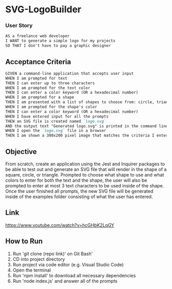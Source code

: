 # SVG-LogoBuilder

### User Story

```md
AS a freelance web developer
I WANT to generate a simple logo for my projects
SO THAT I don't have to pay a graphic designer
```

## Acceptance Criteria

```md
GIVEN a command-line application that accepts user input
WHEN I am prompted for text
THEN I can enter up to three characters
WHEN I am prompted for the text color
THEN I can enter a color keyword (OR a hexadecimal number)
WHEN I am prompted for a shape
THEN I am presented with a list of shapes to choose from: circle, triangle, and square
WHEN I am prompted for the shape's color
THEN I can enter a color keyword (OR a hexadecimal number)
WHEN I have entered input for all the prompts
THEN an SVG file is created named `logo.svg`
AND the output text "Generated logo.svg" is printed in the command line
WHEN I open the `logo.svg` file in a browser
THEN I am shown a 300x200 pixel image that matches the criteria I entered
```

## Objective

From scratch, create an application using the Jest and Inquirer packages to be able to test out and generate an SVG file that will render in the shape of a square, circle, or triangle. Prompted to choose what shape to use and what colors to enter for both the text and the shape, the user will also be prompted to enter at most 3 text characters to be used inside of the shape. Once the user finished all prompts, the new SVG file will be generated inside of the examples folder consisting of what the user has entered.


## Link 
https://www.youtube.com/watch?v=hcGHbK2LqGY

## How to Run

1. Run 'git clone (repo link)' on Git Bash'
2. CD into project directory
3. Run project via code editor (e.g. Visual Studio Code)
4. Open the terminal
5. Run 'npm install' to download all necessary dependencies
6. Run 'node index.js' and answer all of the prompts
